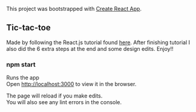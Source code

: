 This project was bootstrapped with [Create React App](https://github.com/facebook/create-react-app).

## Tic-tac-toe

Made by following the React.js tutorial found [here](https://reactjs.org/tutorial/tutorial.html). After finishing tutorial I also did the 6 extra steps at the end and some design edits. Enjoy!!

### npm start

Runs the app
<br />
Open [http://localhost:3000](http://localhost:3000) to view it in the browser.

The page will reload if you make edits.<br />
You will also see any lint errors in the console.
